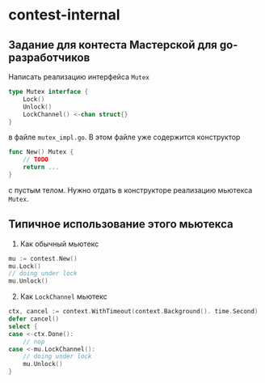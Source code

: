 # contest-internal

## Задание для контеста Мастерской для go-разработчиков

Написать реализацию интерфейса `Mutex`
```go
type Mutex interface {
	Lock()
	Unlock()
	LockChannel() <-chan struct{}
}
```
в файле `mutex_impl.go`. В этом файле уже содержится конструктор 
```go
func New() Mutex {
	// TODO
	return ... 
}
```
с пустым телом. Нужно отдать в конструкторе реализацию мьютекса `Mutex`.

## Типичное использование этого мьютекса

1. Как обычный мьютекс
```go
mu := contest.New()
mu.Lock()
// doing under lock
mu.Unlock()
```

2. Как `LockChannel` мьютекс
```go
ctx, cancel := context.WithTimeout(context.Background(). time.Second)
defer cancel()
select {
case <-ctx.Done():
	// nop
case <-mu.LockChannel():
	// doing under lock
	mu.Unlock()
}
```
